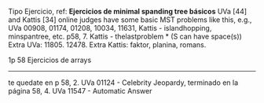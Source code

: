 Tipo
Ejercicio, ref:
**Ejercicios de minimal spanding tree básicos**
UVa [44] and Kattis [34] online judges have some basic MST problems like this, e.g., UVa 00908, 01174, 01208, 10034, 11631, Kattis - islandhopping, minspantree, etc. 
p58, 
  7. Kattis - thelastproblem * (S can have space(s))
  Extra UVa: 11805. 12478.
  Extra Kattis: faktor, planina, romans.


1p 58 Ejercicios de arrays

---------
te quedate en p 58, 2. UVa 01124 - Celebrity Jeopardy, terminado
en la página 58, 4. UVa 11547 - Automatic Answer
